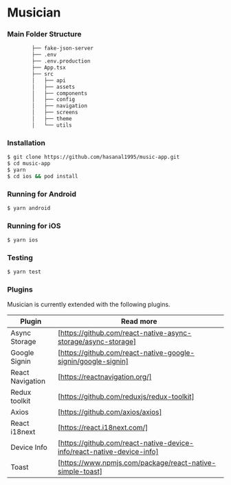 # Musician
### Main Folder Structure
```bash
        ├── fake-json-server
        ├── .env
        ├── .env.production
        ├── App.tsx
        ├── src
        │   ├── api
        │   ├── assets
        │   ├── components
        │   ├── config
        │   ├── navigation
        │   ├── screens
        │   ├── theme
        │   └── utils
```
### Installation
```sh
$ git clone https://github.com/hasanal1995/music-app.git
$ cd music-app
$ yarn
$ cd ios && pod install
```
### Running for Android
```sh
$ yarn android
```
### Running for iOS
```sh
$ yarn ios
```

### Testing
```sh
$ yarn test
```
### Plugins

Musician is currently extended with the following plugins.

| Plugin | Read more |
| ------ | ------ |
| Async Storage | [https://github.com/react-native-async-storage/async-storage]
| Google Signin | [https://github.com/react-native-google-signin/google-signin]
| React Navigation | [https://reactnavigation.org/]
| Redux toolkit | [https://github.com/reduxjs/redux-toolkit]
| Axios | [https://github.com/axios/axios]
| React i18next | [https://react.i18next.com/]
| Device Info | [https://github.com/react-native-device-info/react-native-device-info]
| Toast | [https://www.npmjs.com/package/react-native-simple-toast]
